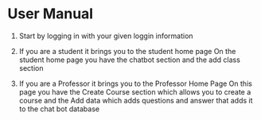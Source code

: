 # User Manual

1. Start by logging in with your given loggin information
2. If you are a student it brings you to the student home page
  On the student home page you have the chatbot section and the add class section

3. If you are a Professor it brings you to the Professor Home Page
  On this page you have the Create Course section which allows you to create a course and the Add data which adds questions and answer that adds it to the chat bot database
  
  
